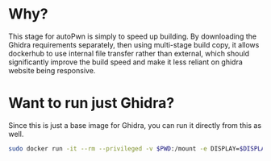 # Why?
This stage for autoPwn is simply to speed up building. By downloading the Ghidra requirements separately, then using multi-stage build copy, it allows dockerhub to use internal file transfer rather than external, which should significantly improve the build speed and make it less reliant on ghidra website being responsive.

# Want to run just Ghidra?
Since this is just a base image for Ghidra, you can run it directly from this as well. 

```bash
sudo docker run -it --rm --privileged -v $PWD:/mount -e DISPLAY=$DISPLAY -v /tmp/.X11-unix:/tmp/.X11-unix --shm-size=2G --network=host bannsec/autopwn-stage-ghidra
```
